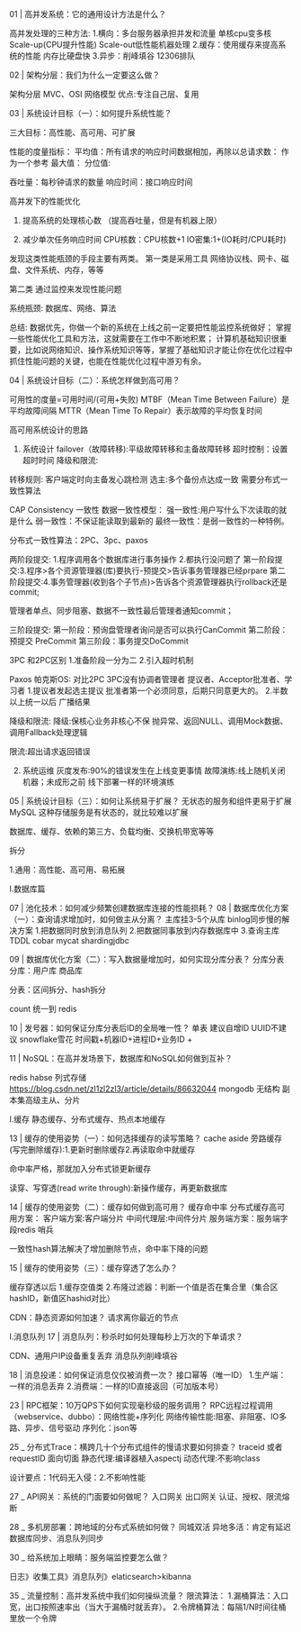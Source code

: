 



01 | 高并发系统：它的通用设计方法是什么？


高并发处理的三种方法:
1.横向：多台服务器承担并发和流量 单核cpu变多核 Scale-up(CPU提升性能) Scale-out低性能机器处理
2.缓存：使用缓存来提高系统的性能  内存比硬盘快
3.异步：削峰填谷 12306排队


02 | 架构分层：我们为什么一定要这么做？

架构分层 
MVC、OSI 网络模型
优点:专注自己层、复用



03 | 系统设计目标（一）：如何提升系统性能？


三大目标：高性能、高可用、可扩展


性能的度量指标：
平均值：所有请求的响应时间数据相加，再除以总请求数： 作为一个参考
最大值：
分位值:



吞吐量：每秒钟请求的数量
响应时间：接口响应时间




高并发下的性能优化
1. 提高系统的处理核心数 （提高吞吐量，但是有机器上限）

2. 减少单次任务响应时间
CPU核数：CPU核数+1
IO密集:1+(IO耗时/CPU耗时)



发现这类性能瓶颈的手段主要有两类。
第一类是采用工具
网络协议栈、网卡、磁盘、文件系统、内存，等等

第二类
通过监控来发现性能问题

系统瓶颈: 数据库、网络、算法

总结:
数据优先，你做一个新的系统在上线之前一定要把性能监控系统做好；
掌握一些性能优化工具和方法，这就需要在工作中不断地积累；
计算机基础知识很重要，比如说网络知识、操作系统知识等等，掌握了基础知识才能让你在优化过程中抓住性能问题的关键，也能在性能优化过程中游刃有余。




04 | 系统设计目标（二）：系统怎样做到高可用？





可用性的度量=可用时间/(可用+失败)
MTBF（Mean Time Between Failure）是平均故障间隔
MTTR（Mean Time To Repair）表示故障的平均恢复时间


高可用系统设计的思路

1. 系统设计
failover（故障转移):平级故障转移和主备故障转移
超时控制：设置超时时间
降级和限流:
 
转移规则:
客户端定时向主备发心跳检测
选主:多个备份点达成一致 需要分布式一致性算法

CAP Consistency 一致性
数据一致性模型：
强一致性:用户写什么下次读取的就是什么
弱一致性：不保证能读取到最新的
最终一致性：是弱一致性的一种特例。

分布式一致性算法：2PC、3pc、paxos



两阶段提交:
1.程序调用各个数据库进行事务操作 2.都执行没问题了
第一阶段提交:3.程序>各个资源管理器(库)要执行-预提交>告诉事务管理器已经prpare
第二阶段提交:4.事务管理器(收到各个子节点)>告诉各个资源管理器执行rollback还是commit;

管理者单点、同步阻塞、数据不一致性最后管理者通知commit；


三阶段提交:
第一阶段：预询盘管理者询问是否可以执行CanCommit
第二阶段：预提交 PreCommit
第三阶段：事务提交DoCommit

3PC 和2PC区别
1.准备阶段一分为二 
2.引入超时机制

Paxos 帕克斯OS:  对比2PC 3PC没有协调者管理者
提议者、Acceptor批准者、学习者
1.提议者发起选主提议   批准者第一个必须同意，后期只同意更大的。
2.半数以上统一以后 广播结果




降级和限流:
降级:保核心业务非核心不保
    抛异常、返回NULL、调用Mock数据、调用Fallback处理逻辑

限流:超出请求返回错误





2. 系统运维
灰度发布:90%的错误发生在上线变更事情
故障演练:线上随机关闭机器；未成形之前 线下部署一样的环境演练








05 | 系统设计目标（三）：如何让系统易于扩展？
无状态的服务和组件更易于扩展
MySQL 这种存储服务是有状态的，就比较难以扩展


数据库、缓存、依赖的第三方、负载均衡、交换机带宽等等

拆分


1.通用：高性能、高可用、易拓展




I.数据库篇

07 | 池化技术：如何减少频繁创建数据库连接的性能损耗？
08 | 数据库优化方案（一）：查询请求增加时，如何做主从分离？
主库挂3-5个从库
binlog同步慢的解决方案
1.把数据同时放到消息队列
2.把数据同事放到内存数据库中
3.查询主库
TDDL cobar mycat shardingjdbc


09 | 数据库优化方案（二）：写入数据量增加时，如何实现分库分表？
分库分表
分库：用户库  商品库

分表：区间拆分、hash拆分

count 统一到 redis

10 | 发号器：如何保证分库分表后ID的全局唯一性？
单表 建议自增ID
UUID不建议
snowflake雪花 时间戳+机器ID+进程ID+业务ID +



11 | NoSQL：在高并发场景下，数据库和NoSQL如何做到互补？

redis
habse 列式存储 https://blog.csdn.net/zl1zl2zl3/article/details/86632044
mongodb 无结构 副本集高级主从、分片



I.缓存
静态缓存、分布式缓存、热点本地缓存


13 | 缓存的使用姿势（一）：如何选择缓存的读写策略？
cache aside 旁路缓存(写完删除缓存):1.更新时删除缓存2.再读取命中就缓存

命中率严格，那就加入分布式锁更新缓存

读穿、写穿透(read write through):新操作缓存，再更新数据库


14 | 缓存的使用姿势（二）：缓存如何做到高可用？
缓存命中率
分布式缓存高可用方案：
客户端方案:客户端分片
中间代理层:中间件分片
服务端方案：服务端字段redis 哨兵

一致性hash算法解决了增加删除节点，命中率下降的问题

15 | 缓存的使用姿势（三）：缓存穿透了怎么办？

缓存穿透以后
1.缓存空值类
2.布隆过滤器：判断一个值是否在集合里（集合区hashID，新值区hashid对比）




 CDN：静态资源如何加速？
请求离你最近的节点






I.消息队列
17 | 消息队列：秒杀时如何处理每秒上万次的下单请求？

CDN、通用户IP设备重复丢弃
消息队列削峰填谷

18 | 消息投递：如何保证消息仅仅被消费一次？
接口幂等（唯一ID）
1.生产端：一样的消息丢弃
2.消费端：一样的ID直接返回（可加版本号）


23 | RPC框架：10万QPS下如何实现毫秒级的服务调用？
RPC远程过程调用（webservice、dubbo）：网络性能+序列化
网络传输性能:阻塞、非阻塞、IO多路、异步、信号驱动
序列化：json等


25 _ 分布式Trace：横跨几十个分布式组件的慢请求要如何排查？
traceid 或者requestID
面向切面
静态代理:编译器植入aspectj
动态代理:不影响class

设计要点：1代码无入侵：2.不影响性能

27 _ API网关：系统的门面要如何做呢？
入口网关
出口网关
认证、授权、限流熔断

28 _ 多机房部署：跨地域的分布式系统如何做？
同城双活
异地多活：肯定有延迟  数据库同步、消息队列同步

30 _ 给系统加上眼睛：服务端监控要怎么做？


日志》收集工具》消息队列》elaticsearch>kibanna


35 _ 流量控制：高并发系统中我们如何操纵流量？
限流算法：
1.漏桶算法：入口宽，出口按照速率出（当大于漏桶时就丢弃）。
2.令牌桶算法：每隔1/N时间往桶里放一个令牌














